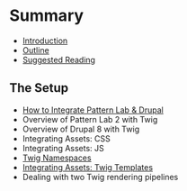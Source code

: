 # Summary

* [Introduction](README.md)
* [Outline](chapter1.md)
* [Suggested Reading](suggested-reading.md)

## The Setup

* [How to Integrate Pattern Lab & Drupal](the-setup/how-to-integrate-pattern-lab-and-drupal.md)
* Overview of Pattern Lab 2 with Twig
* Overview of Drupal 8 with Twig
* Integrating Assets: CSS
* Integrating Assets: JS
* [Twig Namespaces](the-setup/twig-namespaces.md)
* [Integrating Assets: Twig Templates](the-setup/integrating-assets-twig-templates.md)
* Dealing with two Twig rendering pipelines

